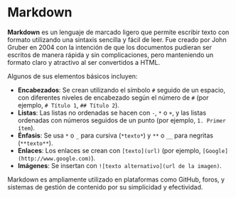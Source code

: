 # Markdown
**Markdown** es un lenguaje de marcado ligero que permite escribir texto con formato utilizando una sintaxis sencilla y fácil de leer. Fue creado por John Gruber en 2004 con la intención de que los documentos pudieran ser escritos de manera rápida y sin complicaciones, pero manteniendo un formato claro y atractivo al ser convertidos a HTML.

Algunos de sus elementos básicos incluyen:

- **Encabezados**: Se crean utilizando el símbolo `#` seguido de un espacio, con diferentes niveles de encabezado según el número de `#` (por ejemplo, `# Título 1`, `## Título 2`).
- **Listas**: Las listas no ordenadas se hacen con `-`, `*` o `+`, y las listas ordenadas con números seguidos de un punto (por ejemplo, `1. Primer ítem`).
- **Énfasis**: Se usa `*` o `_` para cursiva (`*texto*`) y `**` o `__` para negritas (`**texto**`).
- **Enlaces**: Los enlaces se crean con `[texto](url)` (por ejemplo, `[Google](http://www.google.com)`).
- **Imágenes**: Se insertan con `![texto alternativo](url de la imagen)`.

Markdown es ampliamente utilizado en plataformas como GitHub, foros, y sistemas de gestión de contenido por su simplicidad y efectividad.
